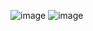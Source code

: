 ![image](https://github.com/user-attachments/assets/80f68d9b-df7c-4fdd-a16e-a7c19658f8bd)
![image](https://github.com/user-attachments/assets/b433b561-8f54-4f92-b2e0-c0fec4011f12)

